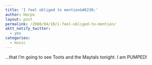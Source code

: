 ```yaml
---
title: 'I feel obliged to mention&#8230;'
author: Harpo
layout: post
permalink: /2008/04/10/i-feel-obliged-to-mention/
aktt_notify_twitter:
  - yes
categories:
  - music
---
```

&#8230;that I&#8217;m going to see Toots and the Maytals tonight. I am PUMPED!